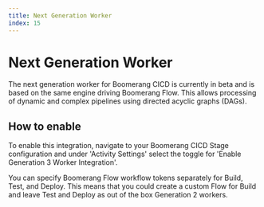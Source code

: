 ```yaml
---
title: Next Generation Worker
index: 15
---
```


# Next Generation Worker

The next generation worker for Boomerang CICD is currently in beta and is based on the same engine driving Boomerang Flow. This allows processing of dynamic and complex pipelines using directed acyclic graphs (DAGs).

## How to enable

To enable this integration, navigate to your Boomerang CICD Stage configuration and under 'Activity Settings' select the toggle for 'Enable Generation 3 Worker Integration'.

You can specify Boomerang Flow workflow tokens separately for Build, Test, and Deploy. This means that you could create a custom Flow for Build and leave Test and Deploy as out of the box Generation 2 workers.
